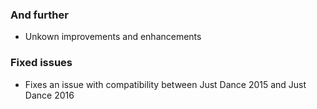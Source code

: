 ### And further
- Unkown improvements and enhancements

### Fixed issues
- Fixes an issue with compatibility between Just Dance 2015 and Just Dance 2016